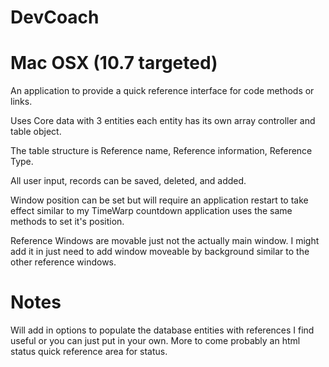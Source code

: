 DevCoach
========

Mac OSX (10.7 targeted)
===========
 An application to provide a quick reference interface for code methods or links. 

 Uses Core data with 3 entities each entity has its own array controller and table object.

 The table structure is Reference name, Reference information, Reference Type.

  All user input, records can be saved, deleted, and added.

  Window position can be set but will require an application restart to take effect similar to my TimeWarp countdown application uses the same methods to set it's position. 

  Reference Windows are movable just not the actually main window. I might add it in just need to add window moveable by background similar to the other reference windows.

Notes
=====

  Will add in options to populate the database entities with references I find useful or you can just put in your own. More to come probably an html status quick reference area for status.
